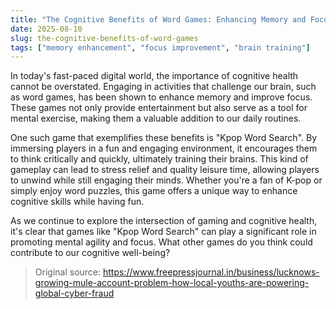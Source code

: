 ```yaml
---
title: "The Cognitive Benefits of Word Games: Enhancing Memory and Focus"
date: 2025-08-10
slug: the-cognitive-benefits-of-word-games
tags: ["memory enhancement", "focus improvement", "brain training"]
---
```


In today's fast-paced digital world, the importance of cognitive health cannot be overstated. Engaging in activities that challenge our brain, such as word games, has been shown to enhance memory and improve focus. These games not only provide entertainment but also serve as a tool for mental exercise, making them a valuable addition to our daily routines.

One such game that exemplifies these benefits is "Kpop Word Search". By immersing players in a fun and engaging environment, it encourages them to think critically and quickly, ultimately training their brains. This kind of gameplay can lead to stress relief and quality leisure time, allowing players to unwind while still engaging their minds. Whether you're a fan of K-pop or simply enjoy word puzzles, this game offers a unique way to enhance cognitive skills while having fun.

As we continue to explore the intersection of gaming and cognitive health, it's clear that games like "Kpop Word Search" can play a significant role in promoting mental agility and focus. What other games do you think could contribute to our cognitive well-being?
> Original source: https://www.freepressjournal.in/business/lucknows-growing-mule-account-problem-how-local-youths-are-powering-global-cyber-fraud